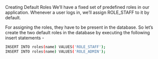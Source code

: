 Creating Default Roles
We’ll have a fixed set of predefined roles in our application. Whenever a user logs in, we’ll assign ROLE_STAFF to it by default.

For assigning the roles, they have to be present in the database. So let’s create the two default roles in the database by executing the following insert statements -

```bash
INSERT INTO roles(name) VALUES('ROLE_STAFF');
INSERT INTO roles(name) VALUES('ROLE_ADMIN');
```
